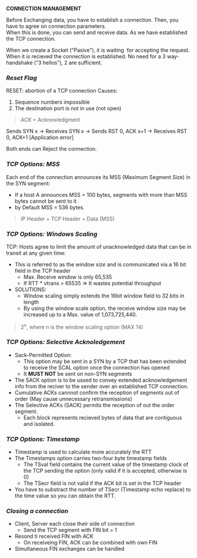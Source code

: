 **CONNECTION MANAGEMENT**

<div>Before Exchanging data, you have to establish a connection. Then, you have to agree on connection parameters.&nbsp;<br>When this is done, you can send and receive data. As we have established the TCP connection.&nbsp;</div>

When we create a Socket (“Pasive”), it is waiting &nbsp;for accepting the request. When it is recieved the connection is established. No need for a 3 way-handshake (“3 hellos”), 2 are sufficient.&nbsp;

### *Reset Flag*

RESET: abortion of a TCP connection
Causes: 
1. Sequence numbers impossible
2. The destination port is not in use (not open) 

> ACK = Acknowledgment 

Sends SYN x -> Receives SYN x -> Sends RST 0, ACK x+1 -> Receives RST 0, ACK+1 [Application error]

Both ends can Reject the connection. 

### *TCP Options: MSS* 

Each end of the connection announces its MSS (Maximum Segment Size) in the SYN segment: 
* If a host A announces MSS = 100 bytes, segments with more than MSS bytes cannot be sent to it
* by Default MSS = 536 bytes. 

> IP Header + TCP Header + Data (MSS)

### *TCP Options: Windows Scaling* 

TCP: Hosts agree to limit the amount of unacknowledged data that can be in transit at any given time: 
+ This is referred to as the *window size* and is communicated via a 16 bit field in the TCP header
  + Max. Receive window is only 65,535
  + If RTT * vtrans > 65535 => It wastes potential throughput   
+ SOLUTIONS: 
  + Window scaling simply extends the 16bit window field to 32 bits in length
  + By using the window scale option, the receive window size may be increased up to a Max. value of 1,073,725,440. 

> $2^n$, where n is the window scaling option (MAX 14) 

### *TCP Options: Selective Acknoledgement*

+ Sack-Permitted Option: 
  + This option may be sent in a SYN by a TCP that has been extended to receive the SCAL option once the connection has opened
  + It **MUST NOT** be sent on non-SYN segments
+ The SACK option is to be ussed to convey extended acknowledgement info from the reciver to the sender over an established TCP connection. 
+ Cumulative ACKs cannnot confirm the reception of segments out of order (May cause unnecessary retransmissions) 
+ The Selective ACKs (SACK) permits the reception of out the order segment. 
  + Each block represents recieved bytes of data that are contiguous and isolated. 

### *TCP Options: Timestamp*

+ Timestamp is used to calculate more accurately the RTT 
+ The Timestamps option carries two-four byte timestamp fields
  + The TSval field contains the current value of the timestamp clock of the TCP sending the option (only valid if it is accepted, otherwise is 0) 
  + The TSecr field is not valid if the ACK bit is set in the TCP header 
+ You have to substract the number of TSecr (Timestamp echo replace) to the time value so you can obtain the RTT. 

### *Closing a connection* 

+ Client, Server each close their side of connection 
  + Send the TCP segment with FIN bit = 1
+ Resond ti received FIN with ACK
  + On receiveing FIN, ACK can be combined with own FIN 
+ Simultaneous FIN exchanges can be handled 
